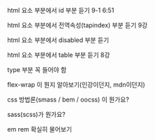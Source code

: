 html 요소 부분에서 id 부분 듣기 9-1      6:51

html 요소 부분에서 전역속성(tapindex) 부분 듣기   9강 

html 요소 부분에서 disabled 부분 듣기 

html 요소 부분에서 table 부분 듣기   8강 





type  부분 꼭 들어야 함

flex-wrap 이 뭔지 알아보기(인강이던지, mdn이던지)

css 방법론(smass / bem / oocss) 이 뭔가요?

sass(scss)가 뭔가요?

em rem 확실히 물어보기
